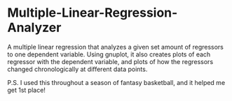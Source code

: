 # Multiple-Linear-Regression-Analyzer

A multiple linear regression that analyzes a given set amount of regressors to one dependent variable. 
Using gnuplot, it also creates plots of each regressor with the dependent variable, and plots of how the regressors changed chronologically at different data points.

P.S. I used this throughout a season of fantasy basketball, and it helped me get 1st place!
